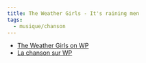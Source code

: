 ```yaml
---
title: The Weather Girls - It's raining men
tags:
  - musique/chanson
---
```


- [The Weather Girls on WP](https://fr.wikipedia.org/wiki/The_Weather_Girls)
- [La chanson sur WP](https://fr.wikipedia.org/wiki/It%27s_Raining_Men)
